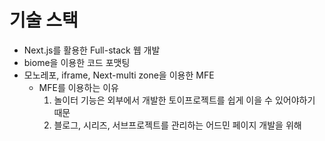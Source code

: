 # 기술 스택
- Next.js를 활용한 Full-stack 웹 개발
- biome을 이용한 코드 포맷팅
- 모노레포, iframe, Next-multi zone을 이용한 MFE
  - MFE를 이용하는 이유
    1. 놀이터 기능은 외부에서 개발한 토이프로젝트를 쉽게 이을 수 있어야하기 때문
    2. 블로그, 시리즈, 서브프로젝트를 관리하는 어드민 페이지 개발을 위해
